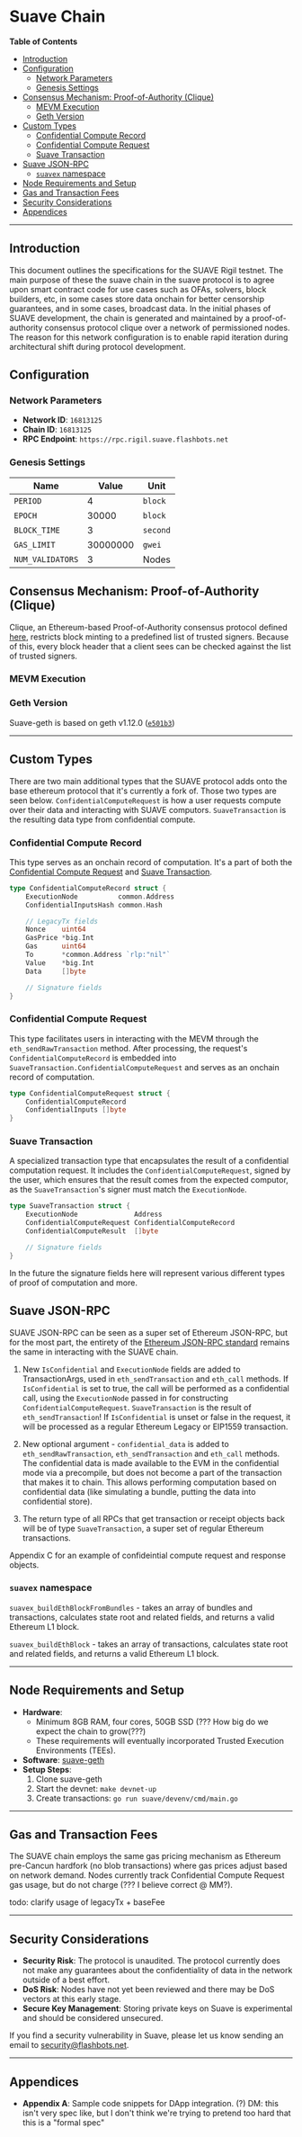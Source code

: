 # Suave Chain

<div class="toc">

**Table of Contents**

- [Introduction](#introduction)
- [Configuration](#configuration)
    - [Network Parameters](#network-parameters)
    - [Genesis Settings](#genesis-settings)
- [Consensus Mechanism: Proof-of-Authority (Clique)](#consensus-mechanism-proof-of-authority-clique)
    - [MEVM Execution](#mevm-execution)
    - [Geth Version](#geth-version)
- [Custom Types](#custom-types)
    - [Confidential Compute Record](#confidential-compute-record)
    - [Confidential Compute Request](#confidential-compute-request)
    - [Suave Transaction](#suave-transaction)
- [Suave JSON-RPC](#suave-json-rpc)
    - [`suavex` namespace](#suavex-namespace)
- [Node Requirements and Setup](#node-requirements-and-setup)
- [Gas and Transaction Fees](#gas-and-transaction-fees)
- [Security Considerations](#security-considerations)
- [Appendices](#appendices)

---

</div>

## Introduction

This document outlines the specifications for the SUAVE Rigil testnet. The main purpose of these the suave chain in the suave protocol is to agree upon smart contract code for use cases such as OFAs, solvers, block builders, etc, in some cases store data onchain for better censorship guarantees, and in some cases, broadcast data. In the initial phases of SUAVE development, the chain is generated and maintained by a proof-of-authority consensus protocol clique over a network of permissioned nodes. The reason for this network configuration is to enable rapid iteration during architectural shift during protocol development.

## Configuration

### Network Parameters

- **Network ID**: `16813125`
- **Chain ID**: `16813125`
- **RPC Endpoint**: `https://rpc.rigil.suave.flashbots.net`

### Genesis Settings

| Name | Value | Unit |
| - | - | - |
| `PERIOD` | 4 | `block`
| `EPOCH` | 30000 | `block`
| `BLOCK_TIME` | 3 | `second`
| `GAS_LIMIT`| 30000000 | `gwei`
| `NUM_VALIDATORS` | 3 | Nodes

## Consensus Mechanism: Proof-of-Authority (Clique)

Clique, an Ethereum-based Proof-of-Authority consensus protocol defined [here](https://eips.ethereum.org/EIPS/eip-225#:~:text=A%20PoA%20scheme%20is%20based,the%20list%20of%20trusted%20signers), restricts block minting to a predefined list of trusted signers. Because of this, every block header that a client sees can be checked against the list of trusted signers.

### MEVM Execution

### Geth Version

Suave-geth is based on geth v1.12.0 ([`e501b3`](https://github.com/flashbots/suave-geth/commit/e501b3b05db8e169f67dc78b7b59bc352b3c638d))

---

## Custom Types

There are two main additional types that the SUAVE protocol adds onto the base ethereum protocol that it's currently a fork of. Those two types are seen below. `ConfidentialComputeRequest` is how a user requests compute over their data and interacting with SUAVE computors. `SuaveTransaction` is the resulting data type from confidential compute.

### Confidential Compute Record

This type serves as an onchain record of computation. It's a part of both the [Confidential Compute Request](#confidential-compute-request) and [Suave Transaction](#suave-transaction).  


```go
type ConfidentialComputeRecord struct {
    ExecutionNode          common.Address
    ConfidentialInputsHash common.Hash

    // LegacyTx fields
    Nonce    uint64
    GasPrice *big.Int
    Gas      uint64
    To       *common.Address `rlp:"nil"`
    Value    *big.Int
    Data     []byte

    // Signature fields
}
```


### Confidential Compute Request

This type facilitates users in interacting with the MEVM through the `eth_sendRawTransaction` method. After processing, the request's `ConfidentialComputeRecord` is embedded into `SuaveTransaction.ConfidentialComputeRequest` and serves as an onchain record of computation.  

```go
type ConfidentialComputeRequest struct {
    ConfidentialComputeRecord
    ConfidentialInputs []byte
}
```

### Suave Transaction

A specialized transaction type that encapsulates the result of a confidential computation request. It includes the `ConfidentialComputeRequest`, signed by the user, which ensures that the result comes from the expected computor, as the `SuaveTransaction`'s signer must match the `ExecutionNode`.  

```go
type SuaveTransaction struct {
    ExecutionNode              Address
    ConfidentialComputeRequest ConfidentialComputeRecord
    ConfidentialComputeResult  []byte

    // Signature fields
}
```
In the future the signature fields here will represent various different types of proof of computation and more.

## Suave JSON-RPC

SUAVE JSON-RPC can be seen as a super set of Ethereum JSON-RPC, but for the most part, the entirety of the [Ethereum JSON-RPC standard](https://geth.ethereum.org/docs/interacting-with-geth/rpc) remains the same in interacting with the SUAVE chain.

1. New `IsConfidential` and `ExecutionNode` fields are added to TransactionArgs, used in `eth_sendTransaction` and `eth_call` methods.
If `IsConfidential` is set to true, the call will be performed as a confidential call, using the `ExecutionNode` passed in for constructing `ConfidentialComputeRequest`.
`SuaveTransaction` is the result of `eth_sendTransaction`! If `IsConfidential` is unset or false in the request, it will be processed as a regular Ethereum Legacy or EIP1559 transaction.

2. New optional argument - `confidential_data` is added to `eth_sendRawTransaction`, `eth_sendTransaction` and `eth_call` methods.
The confidential data is made available to the EVM in the confidential mode via a precompile, but does not become a part of the transaction that makes it to chain. This allows performing computation based on confidential data (like simulating a bundle, putting the data into confidential store).

3. The return type of all RPCs that get transaction or receipt objects back will be of type `SuaveTransaction`, a super set of regular Ethereum transactions.

Appendix C for an example of confideintial compute request and response objects.

### `suavex` namespace

`suavex_buildEthBlockFromBundles` - takes an array of bundles and transactions, calculates state root and related fields, and returns a valid Ethereum L1 block.

`suavex_buildEthBlock` - takes an array of transactions, calculates state root and related fields, and returns a valid Ethereum L1 block.

---

## Node Requirements and Setup

- **Hardware**:
    - Minimum 8GB RAM, four cores, 50GB SSD (??? How big do we expect the chain to grow(???)
    - These requirements will eventually incorporated Trusted Execution Environments (TEEs).
- **Software**: [suave-geth](https://github.com/flashbots/suave-geth/)
- **Setup Steps**:
    1. Clone suave-geth
    2. Start the devnet: `make devnet-up`
    3. Create transactions: `go run suave/devenv/cmd/main.go`

---

## Gas and Transaction Fees

The SUAVE chain employs the same gas pricing mechanism as Ethereum pre-Cancun hardfork (no blob transactions) where gas prices adjust based on network demand. Nodes currently track Confidential Compute Request gas usage, but do not charge (??? I believe correct @ MM?).

todo: clarify usage of legacyTx + baseFee

---

## Security Considerations

- **Security Risk**: The protocol is unaudited. The protocol currently does not make any guarantees about the confidentiality of data in the network outside of a best effort.
- **DoS Risk**: Nodes have not yet been reviewed and there may be DoS vectors at this early stage.
- **Secure Key Management**: Storing private keys on Suave is experimental and should be considered unsecured.

If you find a security vulnerability in Suave, please let us know sending an email to security@flashbots.net.

---

## Appendices

- **Appendix A**: Sample code snippets for DApp integration. (?) DM: this isn't very spec like, but I don't think we're trying to pretend too hard that this is a "formal spec"
